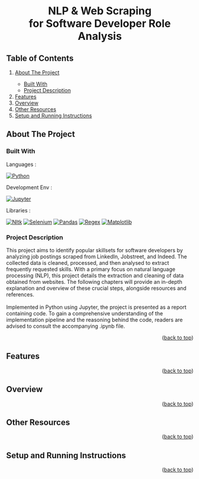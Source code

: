 <!-- PROJECT TITLE -->
<h1 id="toc" align="center">NLP & Web Scraping <br/> for Software Developer Role Analysis</h1>

<!-- TABLE OF CONTENTS -->
<h2>Table of Contents</h2>
<ol>
  <li><a href="#about-the-project">About The Project</a></li>
  <ul>
    <li><a href="#built-with">Built With</a></li>
    <li><a href="#project-description">Project Description</a></li>
  </ul>
  <li><a href="#features">Features</a></li>
  <li><a href="#overview">Overview</a></li>
  <li><a href="#resources">Other Resources</a></li>
  <li><a href="#setup-running">Setup and Running Instructions</a></li>
</ol>


<!-- ABOUT THE PROJECT -->
<h2 id="about-the-project">About The Project</h2>
<h3 id="built-with">Built With</h3>

<p>Languages : </p>

[![Python][Python.img]][Python-url]

<p>Development Env : </p>

[![Jupyter][Jupyter.img]][Jupyter-url]

<p>Libraries : </p>

[![Nltk][Nltk.img]][Nltk-url]
[![Selenium][Selenium.img]][Selenium-url]
[![Pandas][Pandas.img]][Pandas-url]
[![Regex][Regex.img]][Regex-url]
[![Matplotlib][Matplotlib.img]][Matplotlib-url]

<h3 id="project-description">Project Description</h3>

<p>This project aims to identify popular skillsets for software developers by analyzing job postings scraped from LinkedIn, Jobstreet, and Indeed. The collected data is cleaned, processed, and then analysed to extract frequently requested skills.
With a primary focus on natural language processing (NLP), this project details the extraction and cleaning of data obtained from websites. The following chapters will provide an in-depth explanation and overview of these crucial steps, alongside resources and references. <br><br>
Implemented in Python using Jupyter, the project is presented as a report containing code. To gain a comprehensive understanding of the implementation pipeline and the reasoning behind the code, readers are advised to consult the accompanying .ipynb file.</p>

<p align="right">(<a href="#toc">back to top</a>)</p>


<!-- FEATURES -->
<h2 id="features">Features</h2>

<p align="right">(<a href="#toc">back to top</a>)</p>


<!-- OVERVIEW -->
<h2 id="overview">Overview</h2>

<p align="right">(<a href="#toc">back to top</a>)</p>


<!-- OTHER RESOURCES-->
<h2 id="resources">Other Resources</h2>

<p align="right">(<a href="#toc">back to top</a>)</p>


<!-- SETUP AND RUNNING INSTRUCTIONS -->
<h2 id="setup-running">Setup and Running Instructions</h2>

<p align="right">(<a href="#toc">back to top</a>)</p>


<!-- MARKDOWN & IMAGES -->
[Python.img]: https://img.shields.io/badge/Python-3776AB?style=for-the-badge&logo=python&logoColor=white
[Python-url]: https://www.python.org/
[Jupyter.img]: https://img.shields.io/badge/Jupyter-F37626?style=for-the-badge&logo=jupyter&logoColor=white
[Jupyter-url]: https://jupyter.org/
[Nltk.img]: https://img.shields.io/badge/NLTK-154F5B?style=for-the-badge&logo=python&logoColor=white
[Nltk-url]: https://www.nltk.org/
[Selenium.img]: https://img.shields.io/badge/Selenium-43B02A?style=for-the-badge&logo=selenium&logoColor=white
[Selenium-url]: https://www.selenium.dev/
[Pandas.img]: https://img.shields.io/badge/Pandas-150458?style=for-the-badge&logo=pandas&logoColor=white
[Pandas-url]: https://pandas.pydata.org/
[Regex.img]: https://img.shields.io/badge/Regex-70B0E0?style=for-the-badge
[Regex-url]: https://regexr.com/
[Matplotlib.img]: https://img.shields.io/badge/Matplotlib-11557C?style=for-the-badge
[Matplotlib-url]: https://matplotlib.org/
